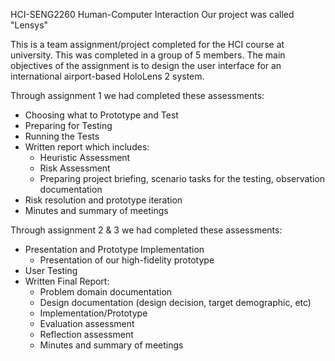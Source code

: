 HCI-SENG2260
Human-Computer Interaction
Our project was called "Lensys"

This is a team assignment/project completed for the HCI course at university.
This was completed in a group of 5 members. 
The main objectives of the assignment is to design the user interface for an international airport-based HoloLens 2 system.

Through assignment 1 we had completed these assessments:
- Choosing what to Prototype and Test
- Preparing for Testing 
- Running the Tests 
- Written report which includes:
  - Heuristic Assessment
  - Risk Assessment
  - Preparing project briefing, scenario tasks for the testing, observation documentation
- Risk resolution and prototype iteration
- Minutes and summary of meetings

Through assignment 2 & 3 we had completed these assessments:
- Presentation and Prototype Implementation 
  - Presentation of our high-fidelity prototype
- User Testing 
- Written Final Report: 
  - Problem domain documentation
  - Design documentation (design decision, target demographic, etc)
  - Implementation/Prototype 
  - Evaluation assessment
  - Reflection assessment
  - Minutes and summary of meetings 
